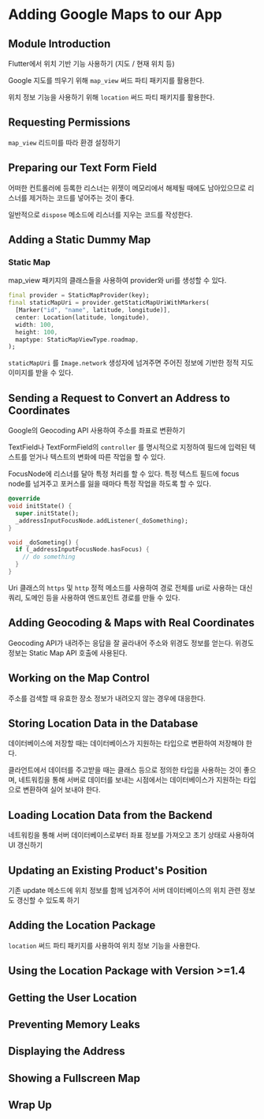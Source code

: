 # Adding Google Maps to our App

## Module Introduction

Flutter에서 위치 기반 기능 사용하기 (지도 / 현재 위치 등)

Google 지도를 띄우기 위해 `map_view` 써드 파티 패키지를 활용한다.

위치 정보 기능을 사용하기 위해 `location` 써드 파티 패키지를 활용한다.

## Requesting Permissions

`map_view` 리드미를 따라 환경 설정하기

## Preparing our Text Form Field

어떠한 컨트롤러에 등록한 리스너는 위젯이 메모리에서 해제될 때에도 남아있으므로 리스너를 제거하는 코드를 넣어주는 것이 좋다.

일반적으로 `dispose` 메소드에 리스너를 지우는 코드를 작성한다. 

## Adding a Static Dummy Map

### Static Map

map_view 패키지의 클래스들을 사용하여 provider와 uri를 생성할 수 있다.

```dart
final provider = StaticMapProvider(key);
final staticMapUri = provider.getStaticMapUriWithMarkers(
  [Marker("id", "name", latitude, longitude)], 
  center: Location(latitude, longitude), 
  width: 100, 
  height: 100, 
  maptype: StaticMapViewType.roadmap,
);
```

`staticMapUri` 를 `Image.network` 생성자에 넘겨주면 주어진 정보에 기반한 정적 지도 이미지를 받을 수 있다.

## Sending a Request to Convert an Address to Coordinates

Google의 Geocoding API 사용하여 주소를 좌표로 변환하기

TextField나 TextFormField의 `controller` 를 명시적으로 지정하여 필드에 입력된 텍스트를 얻거나 텍스트의 변화에 따른 작업을 할 수 있다.

FocusNode에 리스너를 달아 특정 처리를 할 수 있다. 특정 텍스트 필드에 focus node를 넘겨주고 포커스를 잃을 때마다 특정 작업을 하도록 할 수 있다.

```dart
@override
void initState() {
  super.initState();
  _addressInputFocusNode.addListener(_doSomething);
}

void _doSometing() {
  if (_addressInputFocusNode.hasFocus) {
    // do something
  }
}
```

Uri 클래스의 `https` 및 `http` 정적 메소드를 사용하여 경로 전체를 uri로 사용하는 대신 쿼리, 도메인 등을 사용하여 엔드포인트 경로를 만들 수 있다.

## Adding Geocoding & Maps with Real Coordinates

Geocoding API가 내려주는 응답을 잘 골라내어 주소와 위경도 정보를 얻는다. 위경도 정보는 Static Map API 호출에 사용된다.

## Working on the Map Control

주소를 검색할 때 유효한 장소 정보가 내려오지 않는 경우에 대응한다.

## Storing Location Data in the Database

데이터베이스에 저장할 때는 데이터베이스가 지원하는 타입으로 변환하여 저장해야 한다.

클라언트에서 데이터를 주고받을 때는 클래스 등으로 정의한 타입을 사용하는 것이 좋으며, 네트워킹을 통해 서버로 데이터를 보내는 시점에서는 데이터베이스가 지원하는 타입으로 변환하여 실어 보내야 한다.

## Loading Location Data from the Backend

네트워킹을 통해 서버 데이터베이스로부터 좌표 정보를 가져오고 초기 상태로 사용하여 UI 갱신하기

## Updating an Existing Product's Position

기존 update 메소드에 위치 정보를 함께 넘겨주어 서버 데이터베이스의 위치 관련 정보도 갱신할 수 있도록 하기

## Adding the Location Package

`location` 써드 파티 패키지를 사용하여 위치 정보 기능을 사용한다.

## Using the Location Package with Version >=1.4

## Getting the User Location

## Preventing Memory Leaks

## Displaying the Address

## Showing a Fullscreen Map

## Wrap Up